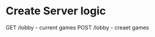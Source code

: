 # Create Server logic
GET /lobby - current games
POST /lobby - creaet games
<!--TODO: Make more API endpointsx -->